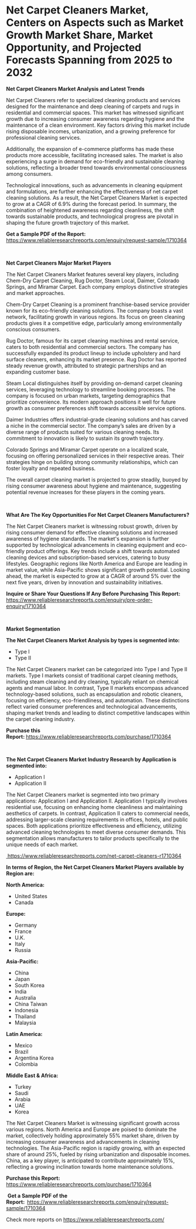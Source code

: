 <p><h1>Net Carpet Cleaners Market, Centers on Aspects such as Market Growth Market Share, Market Opportunity, and Projected Forecasts Spanning from 2025 to 2032</h1></p><p><strong>Net Carpet Cleaners Market Analysis and Latest Trends</strong></p>
<p><p>Net Carpet Cleaners refer to specialized cleaning products and services designed for the maintenance and deep cleaning of carpets and rugs in residential and commercial spaces. This market has witnessed significant growth due to increasing consumer awareness regarding hygiene and the maintenance of a clean environment. Key factors driving this market include rising disposable incomes, urbanization, and a growing preference for professional cleaning services. </p><p>Additionally, the expansion of e-commerce platforms has made these products more accessible, facilitating increased sales. The market is also experiencing a surge in demand for eco-friendly and sustainable cleaning solutions, reflecting a broader trend towards environmental consciousness among consumers. </p><p>Technological innovations, such as advancements in cleaning equipment and formulations, are further enhancing the effectiveness of net carpet cleaning solutions. As a result, the Net Carpet Cleaners Market is expected to grow at a CAGR of 6.9% during the forecast period. In summary, the combination of heightened awareness regarding cleanliness, the shift towards sustainable products, and technological progress are pivotal in shaping the future growth trajectory of this market.</p></p>
<p><strong>Get a Sample PDF of the Report:&nbsp;</strong> <a href="https://www.reliableresearchreports.com/enquiry/request-sample/1710364?utm_campaign=3287&utm_medium=2&utm_source=Github&utm_content=ia&utm_term=27032025&utm_id=net-carpet-cleaners">https://www.reliableresearchreports.com/enquiry/request-sample/1710364</a></p>
<p>&nbsp;</p>
<p><strong>Net Carpet Cleaners Major Market Players</strong></p>
<p><p>The Net Carpet Cleaners Market features several key players, including Chem-Dry Carpet Cleaning, Rug Doctor, Steam Local, Daimer, Colorado Springs, and Miramar Carpet. Each company employs distinctive strategies and market approaches.</p><p>Chem-Dry Carpet Cleaning is a prominent franchise-based service provider known for its eco-friendly cleaning solutions. The company boasts a vast network, facilitating growth in various regions. Its focus on green cleaning products gives it a competitive edge, particularly among environmentally conscious consumers.</p><p>Rug Doctor, famous for its carpet cleaning machines and rental service, caters to both residential and commercial sectors. The company has successfully expanded its product lineup to include upholstery and hard surface cleaners, enhancing its market presence. Rug Doctor has reported steady revenue growth, attributed to strategic partnerships and an expanding customer base.</p><p>Steam Local distinguishes itself by providing on-demand carpet cleaning services, leveraging technology to streamline booking processes. The company is focused on urban markets, targeting demographics that prioritize convenience. Its modern approach positions it well for future growth as consumer preferences shift towards accessible service options.</p><p>Daimer Industries offers industrial-grade cleaning solutions and has carved a niche in the commercial sector. The company’s sales are driven by a diverse range of products suited for various cleaning needs. Its commitment to innovation is likely to sustain its growth trajectory.</p><p>Colorado Springs and Miramar Carpet operate on a localized scale, focusing on offering personalized services in their respective areas. Their strategies hinge on building strong community relationships, which can foster loyalty and repeated business.</p><p>The overall carpet cleaning market is projected to grow steadily, buoyed by rising consumer awareness about hygiene and maintenance, suggesting potential revenue increases for these players in the coming years.</p></p>
<p>&nbsp;</p>
<p><strong>What Are The Key Opportunities For Net Carpet Cleaners Manufacturers?</strong></p>
<p><p>The Net Carpet Cleaners market is witnessing robust growth, driven by rising consumer demand for effective cleaning solutions and increased awareness of hygiene standards. The market's expansion is further supported by technological advancements in cleaning equipment and eco-friendly product offerings. Key trends include a shift towards automated cleaning devices and subscription-based services, catering to busy lifestyles. Geographic regions like North America and Europe are leading in market value, while Asia-Pacific shows significant growth potential. Looking ahead, the market is expected to grow at a CAGR of around 5% over the next five years, driven by innovation and sustainability initiatives.</p></p>
<p><strong>Inquire or Share Your Questions If Any Before Purchasing This Report:</strong> <a href="https://www.reliableresearchreports.com/enquiry/pre-order-enquiry/1710364?utm_campaign=3287&utm_medium=2&utm_source=Github&utm_content=ia&utm_term=27032025&utm_id=net-carpet-cleaners">https://www.reliableresearchreports.com/enquiry/pre-order-enquiry/1710364</a></p>
<p>&nbsp;</p>
<p><strong>Market Segmentation</strong></p>
<p><strong>The Net Carpet Cleaners Market Analysis by types is segmented into:</strong></p>
<p><ul><li>Type I</li><li>Type II</li></ul></p>
<p><p>The Net Carpet Cleaners market can be categorized into Type I and Type II markets. Type I markets consist of traditional carpet cleaning methods, including steam cleaning and dry cleaning, typically reliant on chemical agents and manual labor. In contrast, Type II markets encompass advanced technology-based solutions, such as encapsulation and robotic cleaners, focusing on efficiency, eco-friendliness, and automation. These distinctions reflect varied consumer preferences and technological advancements, shaping market trends and leading to distinct competitive landscapes within the carpet cleaning industry.</p></p>
<p><strong>Purchase this Report:&nbsp;</strong><a href="https://www.reliableresearchreports.com/purchase/1710364?utm_campaign=3287&utm_medium=2&utm_source=Github&utm_content=ia&utm_term=27032025&utm_id=net-carpet-cleaners">https://www.reliableresearchreports.com/purchase/1710364</a></p>
<p>&nbsp;</p>
<p><strong>The Net Carpet Cleaners Market Industry Research by Application is segmented into:</strong></p>
<p><ul><li>Application I</li><li>Application II</li></ul></p>
<p><p>The Net Carpet Cleaners market is segmented into two primary applications: Application I and Application II. Application I typically involves residential use, focusing on enhancing home cleanliness and maintaining aesthetics of carpets. In contrast, Application II caters to commercial needs, addressing larger-scale cleaning requirements in offices, hotels, and public spaces. Both applications prioritize effectiveness and efficiency, utilizing advanced cleaning technologies to meet diverse consumer demands. This segmentation allows manufacturers to tailor products specifically to the unique needs of each market.</p></p>
<p><a href="https://www.reliableresearchreports.com/net-carpet-cleaners-r1710364?utm_campaign=3287&utm_medium=2&utm_source=Github&utm_content=ia&utm_term=27032025&utm_id=net-carpet-cleaners">&nbsp;https://www.reliableresearchreports.com/net-carpet-cleaners-r1710364</a></p>
<p><strong>In terms of Region, the Net Carpet Cleaners Market Players available by Region are:</strong></p>
<p>
    <p> <strong> North America: </strong>
        <ul>
            <li>United States</li>
            <li>Canada</li>
        </ul>
        </p> 
    <p> <strong> Europe: </strong>
        <ul>
            <li>Germany</li>
            <li>France</li>
            <li>U.K.</li>
            <li>Italy</li>
            <li>Russia</li>
        </ul>
        </p> 
    <p> <strong> Asia-Pacific: </strong>
        <ul>
            <li>China</li>
            <li>Japan</li>
            <li>South Korea</li>
            <li>India</li>
            <li>Australia</li>
            <li>China Taiwan</li>
            <li>Indonesia</li>
            <li>Thailand</li>
            <li>Malaysia</li>
        </ul>
        </p> 
    <p> <strong> Latin America: </strong>
        <ul>
            <li>Mexico</li>
            <li>Brazil</li>
            <li>Argentina Korea</li>
            <li>Colombia</li>
        </ul>
        </p> 
    <p> <strong> Middle East & Africa: </strong>
        <ul>
            <li>Turkey</li>
            <li>Saudi</li>
            <li>Arabia</li>
            <li>UAE</li>
            <li>Korea</li>
        </ul>
    </p>
    </p>
<p><p>The Net Carpet Cleaners Market is witnessing significant growth across various regions. North America and Europe are poised to dominate the market, collectively holding approximately 55% market share, driven by increasing consumer awareness and advancements in cleaning technologies. The Asia-Pacific region is rapidly growing, with an expected share of around 25%, fueled by rising urbanization and disposable incomes. China, as a key player, is anticipated to contribute approximately 15%, reflecting a growing inclination towards home maintenance solutions.</p></p>
<p><strong>Purchase this Report: </strong><a href="https://www.reliableresearchreports.com/purchase/1710364?utm_campaign=3287&utm_medium=2&utm_source=Github&utm_content=ia&utm_term=27032025&utm_id=net-carpet-cleaners">https://www.reliableresearchreports.com/purchase/1710364</a></p>
<p>&nbsp;<strong>Get a Sample PDF of the Report:&nbsp;&nbsp;</strong><a href="https://www.reliableresearchreports.com/enquiry/request-sample/1710364?utm_campaign=3287&utm_medium=2&utm_source=Github&utm_content=ia&utm_term=27032025&utm_id=net-carpet-cleaners">https://www.reliableresearchreports.com/enquiry/request-sample/1710364</a></p>
<p><strong></strong></p>
<p>Check more reports on <a href="https://www.reliableresearchreports.com/?utm_campaign=3287&utm_medium=2&utm_source=Github&utm_content=ia&utm_term=27032025&utm_id=net-carpet-cleaners">https://www.reliableresearchreports.com/</a></p>